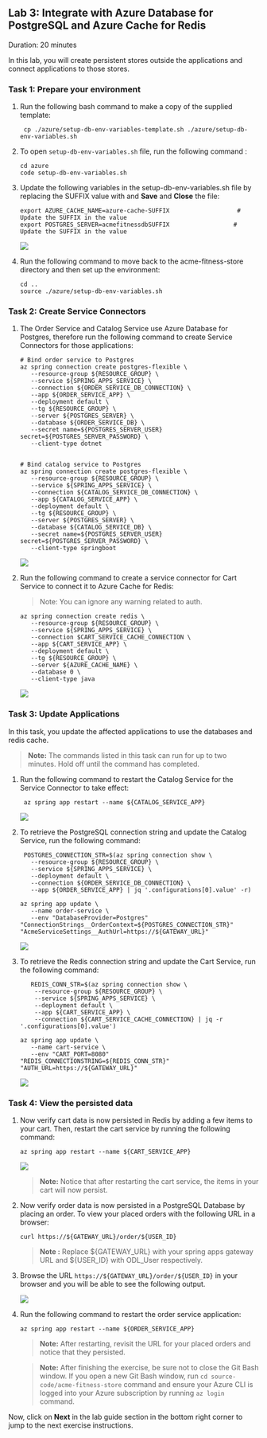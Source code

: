 ## Lab 3: Integrate with Azure Database for PostgreSQL and Azure Cache for Redis

Duration: 20 minutes

In this lab, you will create persistent stores outside the applications and connect applications to those stores.

### Task 1: Prepare your environment 

1. Run the following bash command to make a copy of the supplied template:

   ```shell
    cp ./azure/setup-db-env-variables-template.sh ./azure/setup-db-env-variables.sh
   ```
   
1. To open `setup-db-env-variables.sh` file, run the following command :

   ```shell
   cd azure
   code setup-db-env-variables.sh
   ```

1. Update the following variables in the setup-db-env-variables.sh file by replacing the SUFFIX value with **<inject key="DeploymentID" enableCopy="false" /> </inject>** and **Save** and **Close** the file:

   ```shell
   export AZURE_CACHE_NAME=azure-cache-SUFFIX                   # Update the SUFFIX in the value
   export POSTGRES_SERVER=acmefitnessdbSUFFIX                  # Update the SUFFIX in the value
   ```
   
   ![](Images/Ex3-T1-S3.png)
   
   
1. Run the following command to move back to the acme-fitness-store directory and then set up the environment:
  
   ```shell
   cd ..
   source ./azure/setup-db-env-variables.sh
   ```
   
### Task 2: Create Service Connectors
   
 1. The Order Service and Catalog Service use Azure Database for Postgres, therefore run the following command to create Service Connectors for those applications:

      ```shell
      # Bind order service to Postgres
      az spring connection create postgres-flexible \
         --resource-group ${RESOURCE_GROUP} \
         --service ${SPRING_APPS_SERVICE} \
         --connection ${ORDER_SERVICE_DB_CONNECTION} \
         --app ${ORDER_SERVICE_APP} \
         --deployment default \
         --tg ${RESOURCE_GROUP} \
         --server ${POSTGRES_SERVER} \
         --database ${ORDER_SERVICE_DB} \
         --secret name=${POSTGRES_SERVER_USER} secret=${POSTGRES_SERVER_PASSWORD} \
         --client-type dotnet
    

      # Bind catalog service to Postgres
      az spring connection create postgres-flexible \
         --resource-group ${RESOURCE_GROUP} \
         --service ${SPRING_APPS_SERVICE} \
         --connection ${CATALOG_SERVICE_DB_CONNECTION} \
         --app ${CATALOG_SERVICE_APP} \
         --deployment default \
         --tg ${RESOURCE_GROUP} \
         --server ${POSTGRES_SERVER} \
         --database ${CATALOG_SERVICE_DB} \
         --secret name=${POSTGRES_SERVER_USER} secret=${POSTGRES_SERVER_PASSWORD} \
         --client-type springboot
      ```
 
      ![](Images/upd-mjv2-19-new.png)
 
 1. Run the following command to create a service connector for Cart Service to connect it to Azure Cache for Redis:
    >Note: You can ignore any warning related to auth. 

      ```shell
      az spring connection create redis \
         --resource-group ${RESOURCE_GROUP} \
         --service ${SPRING_APPS_SERVICE} \
         --connection $CART_SERVICE_CACHE_CONNECTION \
         --app ${CART_SERVICE_APP} \
         --deployment default \
         --tg ${RESOURCE_GROUP} \
         --server ${AZURE_CACHE_NAME} \
         --database 0 \
         --client-type java 
      ```

      ![](Images/upd-mjv2-20-new.png)

### Task 3: Update Applications

In this task, you update the affected applications to use the databases and redis cache.

> **Note:** The commands listed in this task can run for up to two minutes. Hold off until the command has completed.

1. Run the following command to restart the Catalog Service for the Service Connector to take effect:

   ```shell
    az spring app restart --name ${CATALOG_SERVICE_APP}
   ```
  
    ![](Images/restart-catalog-new.png)
    
1. To retrieve the PostgreSQL connection string and update the Catalog Service, run the following command:

   ```shell
    POSTGRES_CONNECTION_STR=$(az spring connection show \
      --resource-group ${RESOURCE_GROUP} \
      --service ${SPRING_APPS_SERVICE} \
      --deployment default \
      --connection ${ORDER_SERVICE_DB_CONNECTION} \
      --app ${ORDER_SERVICE_APP} | jq '.configurations[0].value' -r)

   az spring app update \
      --name order-service \
      --env "DatabaseProvider=Postgres" "ConnectionStrings__OrderContext=${POSTGRES_CONNECTION_STR}" "AcmeServiceSettings__AuthUrl=https://${GATEWAY_URL}"
   ```
   
   ![](Images/mjv2-31-new.png)
   
1. To retrieve the Redis connection string and update the Cart Service, run the following command:   

   ```shell
      REDIS_CONN_STR=$(az spring connection show \
       --resource-group ${RESOURCE_GROUP} \
       --service ${SPRING_APPS_SERVICE} \
       --deployment default \
       --app ${CART_SERVICE_APP} \
       --connection ${CART_SERVICE_CACHE_CONNECTION} | jq -r '.configurations[0].value')

   az spring app update \
      --name cart-service \
      --env "CART_PORT=8080" "REDIS_CONNECTIONSTRING=${REDIS_CONN_STR}" "AUTH_URL=https://${GATEWAY_URL}"
   ```
  
    ![](Images/mjv2-32-new.png)
  
### Task 4: View the persisted data 

1. Now verify cart data is now persisted in Redis by adding a few items to your cart. Then, restart the cart service by running the following command:

   ```shell
   az spring app restart --name ${CART_SERVICE_APP}
   ``` 

   ![](Images/mjv2-33-new.png)

   > **Note:** Notice that after restarting the cart service, the items in your cart will now persist.

1. Now verify order data is now persisted in a PostgreSQL Database by placing an order. To view your placed orders with the following URL in a browser:

   ```shell
   curl https://${GATEWAY_URL}/order/${USER_ID}
   ```
   > **Note :** Replace  ${GATEWAY_URL} with your spring apps gateway URL and 
   > ${USER_ID} with ODL_User<inject key="DeploymentID" enableCopy="false" /> respectively.

1.  Browse the URL `https://${GATEWAY_URL}/order/${USER_ID}` in your browser and you will be able to see the following output.

     ![](Images/browser.png)

1. Run the following command to restart the order service application:

   ```shell
   az spring app restart --name ${ORDER_SERVICE_APP}
   ```
   
   > **Note:** After restarting, revisit the URL for your placed orders and notice that they persisted. 

   > **Note:** After finishing the exercise, be sure not to close the Git Bash window. If you open a new Git Bash window, run `cd source-code/acme-fitness-store` command and ensure your Azure CLI is logged into your Azure subscription by running `az login` command.

Now, click on **Next** in the lab guide section in the bottom right corner to jump to the next exercise instructions.
